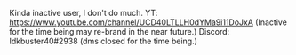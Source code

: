 Kinda inactive user, I don't do much.
YT: https://www.youtube.com/channel/UCD40LTLLH0dYMa9i11DoJxA 
(Inactive for the time being may re-brand in the near future.)
Discord: Idkbuster40#2938
(dms closed for the time being.)

<!---
Idkbuster40/Idkbuster40 is a ✨ special ✨ repository because its `README.md` (this file) appears on your GitHub profile.
You can click the Preview link to take a look at your changes.
--->
